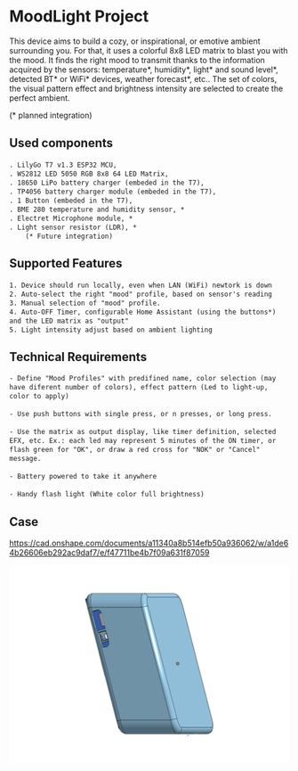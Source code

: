 # MoodLight Project

This device aims to build a cozy, or inspirational, or emotive ambient surrounding you. For that, it uses a colorful 8x8 LED matrix to blast you with the mood.
It finds the right mood to transmit thanks to the information acquired by the sensors: temperature*, humidity*, light* and sound level*, detected BT* or WiFi* devices, weather forecast*, etc..
The set of colors, the visual pattern effect and brightness intensity are selected to create the perfect ambient.

(* planned integration)

## Used components

    . LilyGo T7 v1.3 ESP32 MCU,
    . WS2812 LED 5050 RGB 8x8 64 LED Matrix,
    . 18650 LiPo battery charger (embeded in the T7),
    . TP4056 battery charger module (embeded in the T7),
    . 1 Button (embeded in the T7),
    . BME 280 temperature and humidity sensor, *
    . Electret Microphone module, *
    . Light sensor resistor (LDR), * 
        (* Future integration)

## Supported Features

    1. Device should run locally, even when LAN (WiFi) newtork is down
    2. Auto-select the right "mood" profile, based on sensor's reading
    3. Manual selection of "mood" profile.
    4. Auto-OFF Timer, configurable Home Assistant (using the buttons*) and the LED matrix as "output"
    5. Light intensity adjust based on ambient lighting

## Technical Requirements

    - Define "Mood Profiles" with predifined name, color selection (may have diferent number of colors), effect pattern (Led to light-up, color to apply)

    - Use push buttons with single press, or n presses, or long press.

    - Use the matrix as output display, like timer definition, selected EFX, etc. Ex.: each led may represent 5 minutes of the ON timer, or flash green for "OK", or draw a red cross for "NOK" or "Cancel" message.

    - Battery powered to take it anywhere

    - Handy flash light (White color full brightness)

## Case
https://cad.onshape.com/documents/a11340a8b514efb50a936062/w/a1de64b26606eb292ac9daf7/e/f47711be4b7f09a631f87059


![3D View](image.png)
